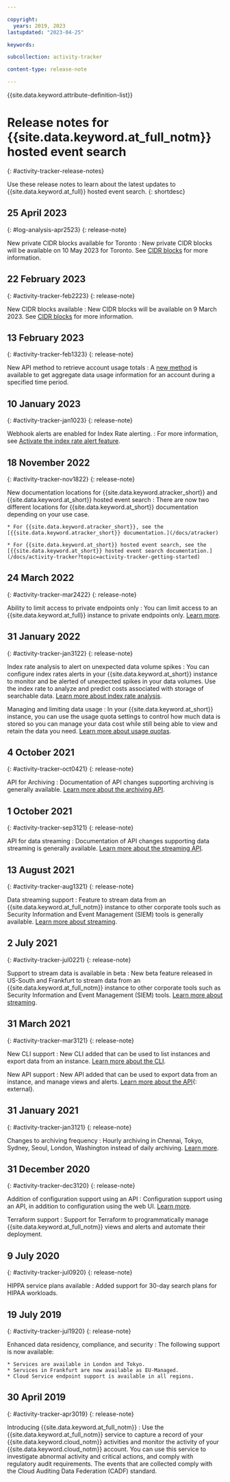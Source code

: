 ```yaml
---

copyright:
  years: 2019, 2023
lastupdated: "2023-04-25"

keywords:

subcollection: activity-tracker

content-type: release-note

---
```


{{site.data.keyword.attribute-definition-list}}



# Release notes for {{site.data.keyword.at_full_notm}} hosted event search
{: #activity-tracker-release-notes}

Use these release notes to learn about the latest updates to {{site.data.keyword.at_full}} hosted event search.
{: shortdesc}

## 25 April 2023
{: #log-analysis-apr2523}
{: release-note}

New private CIDR blocks available for Toronto
:   New private CIDR blocks will be available on 10 May 2023 for Toronto. See [CIDR blocks](/docs/activity-tracker?topic=activity-tracker-cidr) for more information.

## 22 February 2023
{: #activity-tracker-feb2223}
{: release-note}

New CIDR blocks available
:   New CIDR blocks will be available on 9 March 2023. See [CIDR blocks](/docs/activity-tracker?topic=activity-tracker-cidr) for more information.

## 13 February 2023
{: #activity-tracker-feb1323}
{: release-note}

New API method to retrieve account usage totals
:   A [new method](/apidocs/activity-tracker#list-usage-v2) is available to get aggregate data usage information for an account during a specified time period.

## 10 January 2023
{: #activity-tracker-jan1023}
{: release-note}

Webhook alerts are enabled for Index Rate alerting.
:   For more information, see [Activate the index rate alert feature](/docs/activity-tracker?topic=activity-tracker-control_usage_index_rate&interface=ui#control_usage_index_rate_activate).

## 18 November 2022
{: #activity-tracker-nov1822}
{: release-note}

New documentation locations for {{site.data.keyword.atracker_short}} and {{site.data.keyword.at_short}} hosted event search
:   There are now two different locations for {{site.data.keyword.at_short}} documentation depending on your use case.

    * For {{site.data.keyword.atracker_short}}, see the [{{site.data.keyword.atracker_short}} documentation.](/docs/atracker)

    * For {{site.data.keyword.at_short}} hosted event search, see the [{{site.data.keyword.at_short}} hosted event search documentation.](/docs/activity-tracker?topic=activity-tracker-getting-started)

## 24 March 2022
{: #activity-tracker-mar2422}
{: release-note}

Ability to limit access to private endpoints only
:   You can limit access to an {{site.data.keyword.at_full}} instance to private endpoints only.    [Learn more](/docs/activity-tracker?topic=activity-tracker-private_endpoints_only).


## 31 January 2022
{: #activity-tracker-jan3122}
{: release-note}

Index rate analysis to alert on unexpected data volume spikes
:   You can configure index rates alerts in your {{site.data.keyword.at_short}} instance to monitor and be alerted of unexpected spikes in your data volumes. Use the index rate to analyze and predict costs associated with storage of searchable data.  [Learn more about index rate analysis](/docs/activity-tracker?topic=activity-tracker-control_usage_index_rate).

Managing and limiting data usage
:   In your {{site.data.keyword.at_short}} instance, you can use the usage quota settings to control how much data is stored so you can manage your data cost while still being able to view and retain the data you need.  [Learn more about usage quotas](/docs/activity-tracker?topic=activity-tracker-control_usage_quotas).

## 4 October 2021
{: #activity-tracker-oct0421}
{: release-note}

API for Archiving
:   Documentation of API changes supporting archiving is generally available.  [Learn more about the archiving API](/apidocs/activity-tracker#get-v1-config-archiving).

## 1 October 2021
{: #activity-tracker-sep3121}
{: release-note}

API for data streaming
:   Documentation of API changes supporting data streaming is generally available.  [Learn more about the streaming API](/apidocs/activity-tracker#post-v1-config-stream).

## 13 August 2021
{: #activity-tracker-aug1321}
{: release-note}

Data streaming support
:   Feature to stream data from an {{site.data.keyword.at_full_notm}} instance to other corporate tools such as Security Information and Event Management (SIEM) tools is generally available. [Learn more about streaming](/docs/activity-tracker?topic=activity-tracker-streaming).

## 2 July 2021
{: #activity-tracker-jul0221}
{: release-note}

Support to stream data is available in beta
:   New beta feature released in US-South and Frankfurt to stream data from an {{site.data.keyword.at_full_notm}} instance to other corporate tools such as Security Information and Event Management (SIEM) tools. [Learn more about streaming](/docs/activity-tracker?topic=activity-tracker-streaming).

## 31 March 2021
{: #activity-tracker-mar3121}
{: release-note}

New CLI support
:   New CLI added that can be used to list instances and export data from an instance. [Learn more about the CLI](/docs/cli?topic=log-analysis-cli-plugin-log-analysis-cli).

New API support
:   New API added that can be used to export data from an instance, and manage views and alerts. [Learn more about the API](https://cloud.ibm.com/apidocs/logdna?code=python#introduction){: external}.

## 31 January 2021
{: #activity-tracker-jan3121}
{: release-note}

Changes to archiving frequency
:   Hourly archiving in Chennai, Tokyo, Sydney, Seoul, London, Washington instead of daily archiving. [Learn more](/docs/activity-tracker?topic=activity-tracker-manage_events#manage_events_archive).

## 31 December 2020
{: #activity-tracker-dec3120}
{: release-note}

Addition of configuration support using an API
:   Configuration support using an API, in addition to configuration using the web UI. [Learn more](/docs/activity-tracker?topic=activity-tracker-config-api).

Terraform support
:   Support for Terraform to programmatically manage {{site.data.keyword.at_full_notm}} views and alerts and automate their deployment.

## 9 July 2020
{: #activity-tracker-jul0920}
{: release-note}

HIPPA service plans available
:   Added support for 30-day search plans for HIPAA workloads.

## 19 July 2019
{: #activity-tracker-jul1920}
{: release-note}

Enhanced data residency, compliance, and security
:   The following support is now available:

    * Services are available in London and Tokyo.
    * Services in Frankfurt are now available as EU-Managed.
    * Cloud Service endpoint support is available in all regions.

## 30 April 2019
{: #activity-tracker-apr3019}
{: release-note}

Introducing {{site.data.keyword.at_full_notm}}
:   Use the {{site.data.keyword.at_full_notm}} service to capture a record of your {{site.data.keyword.cloud_notm}} activities and monitor the activity of your {{site.data.keyword.cloud_notm}} account. You can use this service to investigate abnormal activity and critical actions, and comply with regulatory audit requirements. The events that are collected comply with the Cloud Auditing Data Federation (CADF) standard.

